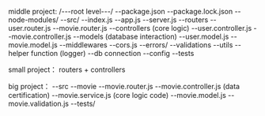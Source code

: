 middle project:
/---root level---/
  --package.json
  --package.lock.json
  --node-modules/
  --src/
    --index.js
    --app.js
    --server.js
    --routers
      --user.router.js
      --movie.router.js
    --controllers (core logic)
      --user.controller.js
      --movie.controller.js
    --models (database interaction)
      --user.model.js
      --movie.model.js
    --middlewares
      --cors.js
      --errors/
    --validations
    --utils
      --helper function (logger)
      --db connection
      --config
    --tests

small project：
routers + controllers

big project：
--src
  --movie
    --movie.router.js
    --movie.controller.js (data certification)
    --movie.service.js (core logic code)
    --movie.model.js
    --movie.validation.js
    --tests/